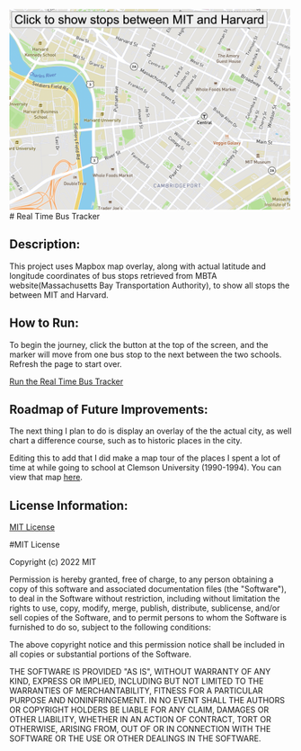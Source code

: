 <img src="https://github.com/amandapadgett/MapAnimation/blob/main/Bus_Stops_MITandHarvard.png" width="500" height="auto" /># Real Time Bus Tracker

## Description:

This project uses Mapbox map overlay, along with actual latitude and longitude coordinates of bus stops retrieved from MBTA website(Massachusetts Bay Transportation Authority), to show all stops the between MIT and Harvard.

## How to Run:

To begin the journey, click the button at the top of the screen, and the marker will move from one bus stop to the next between the two schools. Refresh the page to start over.

<a class="dropdown-item" href="https://amandapadgett.github.io/MapAnimation/">Run the Real Time Bus Tracker</a>

## Roadmap of Future Improvements:

The next thing I plan to do is display an overlay of the the actual city, as well chart a difference course, such as to historic places in the city.

Editing this to add that I did make a map tour of the places I spent a lot of time at while going to school at Clemson University (1990-1994). You can view that map <a href="https://amandapadgett.github.io/ClemsonUnivWalk/">here</a>.

## License Information:

<a href="https://github.com/amandapadgett/MapAnimation/blob/main/LICENSE">MIT License</a>

#MIT License

Copyright (c) 2022 MIT

Permission is hereby granted, free of charge, to any person obtaining a copy
of this software and associated documentation files (the "Software"), to deal
in the Software without restriction, including without limitation the rights
to use, copy, modify, merge, publish, distribute, sublicense, and/or sell
copies of the Software, and to permit persons to whom the Software is
furnished to do so, subject to the following conditions:

The above copyright notice and this permission notice shall be included in all
copies or substantial portions of the Software.

THE SOFTWARE IS PROVIDED "AS IS", WITHOUT WARRANTY OF ANY KIND, EXPRESS OR
IMPLIED, INCLUDING BUT NOT LIMITED TO THE WARRANTIES OF MERCHANTABILITY,
FITNESS FOR A PARTICULAR PURPOSE AND NONINFRINGEMENT. IN NO EVENT SHALL THE
AUTHORS OR COPYRIGHT HOLDERS BE LIABLE FOR ANY CLAIM, DAMAGES OR OTHER
LIABILITY, WHETHER IN AN ACTION OF CONTRACT, TORT OR OTHERWISE, ARISING FROM,
OUT OF OR IN CONNECTION WITH THE SOFTWARE OR THE USE OR OTHER DEALINGS IN THE
SOFTWARE.
